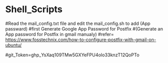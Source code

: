 # Shell_Scripts
#Read the mail_config.txt file and edit the mail_config.sh to add (App passward) 
#first Generate Google App Password for Postfix
#(Generate an App password for Postfix in gmail manualy)
#refer= https://www.fosstechnix.com/how-to-configure-postfix-with-gmail-on-ubuntu/

#git_Token=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
